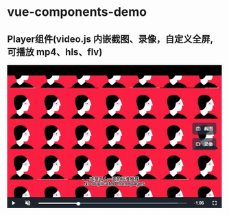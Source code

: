 # vue-components-demo

## Player组件(video.js 内嵌截图、录像，自定义全屏, 可播放 mp4、hls、flv)


![video演示图](./src/assets/images/demo/video.jpg 'video演示图')